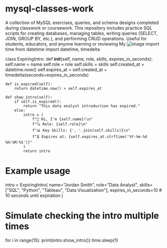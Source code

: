 # mysql-classes-work
A collection of MySQL exercises, queries, and schema designs completed during classwork or coursework. This repository includes practice SQL scripts for creating databases, managing tables, writing queries (SELECT, JOIN, GROUP BY, etc.), and performing CRUD operations. Useful for students, educators, and anyone learning or reviewing My
![image](https://github.com/user-attachments/assets/49ef42ef-5d5c-4b02-a074-5e43f6da8d62)
import time
from datetime import datetime, timedelta

class ExpiringIntro:
    def __init__(self, name, role, skills, expires_in_seconds):
        self.name = name
        self.role = role
        self.skills = skills
        self.created_at = datetime.now()
        self.expires_at = self.created_at + timedelta(seconds=expires_in_seconds)

    def is_expired(self):
        return datetime.now() > self.expires_at

    def show_intro(self):
        if self.is_expired():
            return "This data analyst introduction has expired."
        else:
            intro = (
                f"👋 Hi, I'm {self.name}!\n"
                f"🔍 Role: {self.role}\n"
                f"📊 Key Skills: {', '.join(self.skills)}\n"
                f"⏳ Expires at: {self.expires_at.strftime('%Y-%m-%d %H:%M:%S')}"
            )
            return intro

# Example usage
intro = ExpiringIntro(
    name="Jordan Smith",
    role="Data Analyst",
    skills=["SQL", "Python", "Tableau", "Data Visualization"],
    expires_in_seconds=10  # 10 seconds until expiration
)

# Simulate checking the intro multiple times
for i in range(15):
    print(intro.show_intro())
    time.sleep(1)
